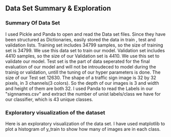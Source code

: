 ## Data Set Summary & Exploration

### Summary Of Data Set

I used Pickle and Panda to open and read the Data set files. Since they have been structured as Dictionaries, easily stored the data 
in train , test and validation lists.
Training set includes 34799 samples, so the size of training set is 34799. We use this data set to train our model. 
Validation set includes 4410 samples, so the size of our Validation set is 4410. We use this set to validate our model. Test set is 
the part of data seperated for the final evaluation of our model and will not be introudeced to model during the trainig or validation,
untill the tuning of our hyper parameters is done. The size of our Test set 12630.
The shape of a traffic sign image is 32 by 32 pixels, in 3 channels(3 colors). So the depth of our images is 3 and width and height of
them are both 32.
I used Panda to read the Labels in our "signnames.csv" and extract the number of unist labels/class we have for our classifier, which is
43 unique classes.

### Exploratory visualization of the dataset

Here is an exploratory visualization of the data set. I have used matplotlib to plot a histogram of y_train to show how many of images
are in each class.

